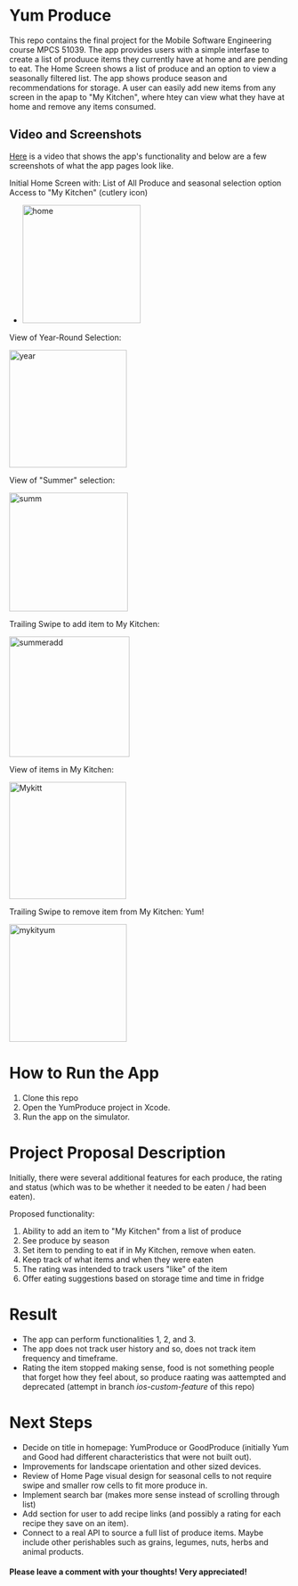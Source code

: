 # Yum Produce
This repo contains the final project for the Mobile Software Engineering course MPCS 51039. 
The app provides users with a simple interfase to create a list of produuce items they currently have at home and are pending to eat. The Home Screen shows a list of produce and an option to view a seasonally filtered list. The app shows produce season and recommendations for storage. A user can easily add new items from any screen in the apap to "My Kitchen", where htey can view what they have at home and remove any items consumed. 

## Video and Screenshots
[Here](https://www.youtube.com/watch?v=IQK772iKExQ) is a video that shows the app's functionality and below are a few screenshots of what the app pages look like. 

Initial Home Screen with:
List of All Produce and seasonal selection option
Access to "My Kitchen" (cutlery icon)
* <img width="212" alt="home" src="https://user-images.githubusercontent.com/83419562/170388668-c3237d05-2955-4071-95b0-3b6d92ff4930.png">


View of Year-Round Selection:

<img width="211" alt="year" src="https://user-images.githubusercontent.com/83419562/170388677-2b415ea4-912d-456e-a174-fc30c7e9bbda.png">


View of "Summer" selection:

<img width="213" alt="summ" src="https://user-images.githubusercontent.com/83419562/170388859-1478a4c5-789a-4c24-95ae-b297683262fa.png">


Trailing Swipe to add item to My Kitchen:

<img width="216" alt="summeradd" src="https://user-images.githubusercontent.com/83419562/170388881-50307571-ea63-426e-ac72-bf288635832e.png">


View of items in My Kitchen:

<img width="210" alt="Mykitt" src="https://user-images.githubusercontent.com/83419562/170388895-9c8ae47b-6843-4ed1-830a-683f38294185.png">


Trailing Swipe to remove item from My Kitchen: Yum!

<img width="211" alt="mykityum" src="https://user-images.githubusercontent.com/83419562/170388918-43a6909c-e92f-48ca-9c34-13e4c43185e2.png">

# How to Run the App
1. Clone this repo 
2. Open the YumProduce project in Xcode.
3. Run the app on the simulator.

# Project Proposal Description

Initially, there were several additional features for each produce, the rating and status (which was to be whether it needed to be eaten / had been eaten). 

Proposed functionality:
1. Ability to add an item to "My Kitchen" from a list of produce
2. See produce by season
3. Set item to pending to eat if in My Kitchen, remove when eaten.
4. Keep track of what items and when they were eaten
5. The rating was intended to track users "like" of the item
6. Offer eating suggestions based on storage time and time in fridge


# Result
- The app can perform functionalities 1, 2, and 3.
- The app does not track user history and so, does not track item frequency and timeframe.
- Rating the item stopped making sense, food is not something people that forget how they feel about, so produce raating was aattempted and deprecated (attempt in branch _ios-custom-feature_ of this repo)

# Next Steps
- Decide on title in homepage: YumProduce or GoodProduce (initially Yum and Good had different characteristics that were not built out).
- Improvements for landscape orientation and other sized devices.
- Review of Home Page visual design for seasonal cells to not require swipe and smaller row cells to fit more produce in.
- Implement search bar (makes more sense instead of scrolling through list)
- Add section for user to add recipe links (and possibly a rating for each recipe they save on an item).
- Connect to a real API to source a full list of produce items. Maybe include other perishables such as grains, legumes, nuts, herbs and animal products. 


#### Please leave a comment with your thoughts! Very appreciated!


